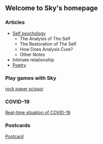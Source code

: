 ## Welcome to Sky's homepage

### Articles
- [Self psychology](./articles/self_psychology.html)
    - The Analysis of The Self
    - The Restoration of The Self
    - How Does Analysis Cure?
    - Other Notes
- Intimate relationship
- [Poetry](./articles/poetry.html)

### Play games with Sky
[rock paper scissor](./games/rock-paper-scissor.html)

### COVID-19
[Real-time situation of COVID-19](./covid_19/covid.html)

### Postcards
[Postcard](./postcards/postcard.html)